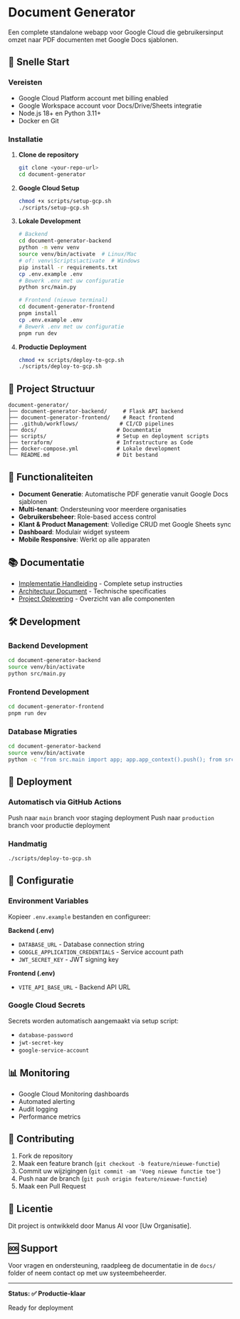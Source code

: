 # Document Generator

Een complete standalone webapp voor Google Cloud die gebruikersinput omzet naar PDF documenten met Google Docs sjablonen.

## 🚀 Snelle Start

### Vereisten
- Google Cloud Platform account met billing enabled
- Google Workspace account voor Docs/Drive/Sheets integratie
- Node.js 18+ en Python 3.11+
- Docker en Git

### Installatie

1. **Clone de repository**
   ```bash
   git clone <your-repo-url>
   cd document-generator
   ```

2. **Google Cloud Setup**
   ```bash
   chmod +x scripts/setup-gcp.sh
   ./scripts/setup-gcp.sh
   ```

3. **Lokale Development**
   ```bash
   # Backend
   cd document-generator-backend
   python -m venv venv
   source venv/bin/activate  # Linux/Mac
   # of: venv\Scripts\activate  # Windows
   pip install -r requirements.txt
   cp .env.example .env
   # Bewerk .env met uw configuratie
   python src/main.py
   
   # Frontend (nieuwe terminal)
   cd document-generator-frontend
   pnpm install
   cp .env.example .env
   # Bewerk .env met uw configuratie
   pnpm run dev
   ```

4. **Productie Deployment**
   ```bash
   chmod +x scripts/deploy-to-gcp.sh
   ./scripts/deploy-to-gcp.sh
   ```

## 📁 Project Structuur

```
document-generator/
├── document-generator-backend/     # Flask API backend
├── document-generator-frontend/    # React frontend
├── .github/workflows/             # CI/CD pipelines
├── docs/                         # Documentatie
├── scripts/                      # Setup en deployment scripts
├── terraform/                    # Infrastructure as Code
├── docker-compose.yml            # Lokale development
└── README.md                     # Dit bestand
```

## 🔧 Functionaliteiten

- **Document Generatie**: Automatische PDF generatie vanuit Google Docs sjablonen
- **Multi-tenant**: Ondersteuning voor meerdere organisaties
- **Gebruikersbeheer**: Role-based access control
- **Klant & Product Management**: Volledige CRUD met Google Sheets sync
- **Dashboard**: Modulair widget systeem
- **Mobile Responsive**: Werkt op alle apparaten

## 📚 Documentatie

- [Implementatie Handleiding](docs/implementatie-handleiding.md) - Complete setup instructies
- [Architectuur Document](docs/architectuur_document.md) - Technische specificaties
- [Project Oplevering](docs/project-oplevering.md) - Overzicht van alle componenten

## 🛠️ Development

### Backend Development
```bash
cd document-generator-backend
source venv/bin/activate
python src/main.py
```

### Frontend Development
```bash
cd document-generator-frontend
pnpm run dev
```

### Database Migraties
```bash
cd document-generator-backend
source venv/bin/activate
python -c "from src.main import app; app.app_context().push(); from src.models.database import db; db.create_all()"
```

## 🚀 Deployment

### Automatisch via GitHub Actions
Push naar `main` branch voor staging deployment
Push naar `production` branch voor productie deployment

### Handmatig
```bash
./scripts/deploy-to-gcp.sh
```

## 🔐 Configuratie

### Environment Variables
Kopieer `.env.example` bestanden en configureer:

**Backend (.env)**
- `DATABASE_URL` - Database connection string
- `GOOGLE_APPLICATION_CREDENTIALS` - Service account path
- `JWT_SECRET_KEY` - JWT signing key

**Frontend (.env)**
- `VITE_API_BASE_URL` - Backend API URL

### Google Cloud Secrets
Secrets worden automatisch aangemaakt via setup script:
- `database-password`
- `jwt-secret-key`
- `google-service-account`

## 📊 Monitoring

- Google Cloud Monitoring dashboards
- Automated alerting
- Audit logging
- Performance metrics

## 🤝 Contributing

1. Fork de repository
2. Maak een feature branch (`git checkout -b feature/nieuwe-functie`)
3. Commit uw wijzigingen (`git commit -am 'Voeg nieuwe functie toe'`)
4. Push naar de branch (`git push origin feature/nieuwe-functie`)
5. Maak een Pull Request

## 📄 Licentie

Dit project is ontwikkeld door Manus AI voor [Uw Organisatie].

## 🆘 Support

Voor vragen en ondersteuning, raadpleeg de documentatie in de `docs/` folder of neem contact op met uw systeembeheerder.

---

**Status: ✅ Productie-klaar**

Ready for deployment
